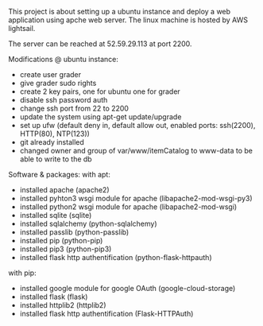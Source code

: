 This project is about setting up a ubuntu instance and deploy a web application using apche web server.
The linux machine is hosted by AWS lightsail.

The server can be reached at 52.59.29.113 at port 2200.


Modifications @ ubuntu instance:
- create user grader
- give grader sudo rights
- create 2 key pairs, one for ubuntu one for grader
- disable ssh password auth
- change ssh port from 22 to 2200
- update the system using apt-get update/upgrade
- set up ufw (default deny in, default allow out, enabled ports: ssh(2200), HTTP(80), NTP(123))
- git already installed
- changed owner and group of var/www/itemCatalog to www-data to be able to write to the db


Software & packages:
with apt:
- installed apache (apache2)
- installed pyhton3 wsgi module for apache (libapache2-mod-wsgi-py3)
- installed python2 wsgi module for apache (libapache2-mod-wsgi)
- installed sqlite (sqlite)
- installed sqlalchemy (python-sqlalchemy)
- installed passlib (python-passlib)
- installed pip (python-pip)
- installed pip3 (python-pip3)
- installed flask http authentification (python-flask-httpauth)

with pip:
- installed google module for google OAuth (google-cloud-storage)
- installed flask (flask)
- installed httplib2 (httplib2)
- installed flask http authentification (Flask-HTTPAuth)


